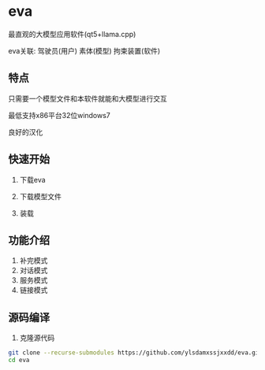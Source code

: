 # eva
最直观的大模型应用软件(qt5+llama.cpp)

eva关联: 驾驶员(用户)  素体(模型)  拘束装置(软件)
## 特点
只需要一个模型文件和本软件就能和大模型进行交互

最低支持x86平台32位windows7

良好的汉化
## 快速开始
1. 下载eva

2. 下载模型文件

3. 装载

## 功能介绍
1. 补完模式
2. 对话模式
3. 服务模式
4. 链接模式

## 源码编译
1. 克隆源代码
```bash
git clone --recurse-submodules https://github.com/ylsdamxssjxxdd/eva.git
cd eva
```
